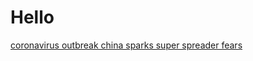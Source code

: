 # Hello

[coronavirus outbreak china sparks super spreader fears](2020-01-22/coronavirus-outbreak-china-sparks-super-spreader-fears.md)
